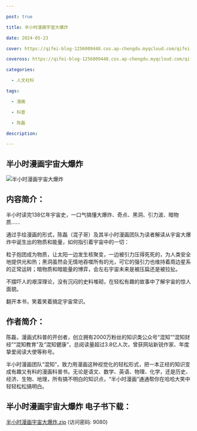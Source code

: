 ```yaml
---

post: true

title: 半小时漫画宇宙大爆炸

date: 2024-05-23

cover: https://qifei-blog-1256009448.cos.ap-chengdu.myqcloud.com/qifei-blog/6634a1c90ea9cb140371b2f4.jpg

coveross: https://qifei-blog-1256009448.cos.ap-chengdu.myqcloud.com/qifei-blog/6634a1c90ea9cb140371b2f4.jpg

categories:

  - 人文社科

tags:

  - 漫画 

  - 科普 

  - 陈磊

description: 

---
```




## 半小时漫画宇宙大爆炸 

![半小时漫画宇宙大爆炸 ](https://qifei-blog-1256009448.cos.ap-chengdu.myqcloud.com/qifei-blog/6634a1c90ea9cb140371b2f4.jpg)

## 内容简介：

半小时读完138亿年宇宙史，一口气搞懂大爆炸、奇点、黑洞、引力波、暗物质……

通过手绘漫画的形式，陈磊（混子哥）及其半小时漫画团队为读者解读从宇宙大爆炸中诞生出的物质和能量，如何指引着宇宙中的一切：

粒子抱团成为物质，让太阳一边发生核聚变，一边被引力压得死死的，为人类安全地提供光和热；黑洞虽然会无情地吞噬所有的光，可它的强引力也维持着周边星系的正常运转；暗物质和暗能量的博弈，会左右宇宙未来是被压扁还是被拉扯。

不摆吓人的艰深理论，没有沉闷的史料堆砌，在轻松有趣的故事中了解宇宙的惊人面貌。

翻开本书，笑着笑着搞定宇宙常识。

## 作者简介：

陈磊，漫画式科普的开创者，创立拥有2000万粉丝的知识类公众号“混知”“混知财经”“混知教育”及“混知健康”，总阅读量超过3.8亿人次，曾获网站新锐作家、年度挚爱阅读大使等称号。

半小时漫画团队“混知”，致力用漫画这种视觉化的轻松形式，把一本正经的知识变成有趣又有料的漫画科普书。无论是语文、数学、英语、物理、化学，还是历史、经济、生物、地理，所有搞不明白的知识点，“半小时漫画”通通帮你在哈哈大笑中轻轻松松搞明白。

## 半小时漫画宇宙大爆炸 电子书下载：

<a href="https://url54.ctfile.com/f/18000254-1226183182-41efcb?p=9080" target="_blank" rel="noopener">半小时漫画宇宙大爆炸.zip</a> (访问密码: 9080)



                    